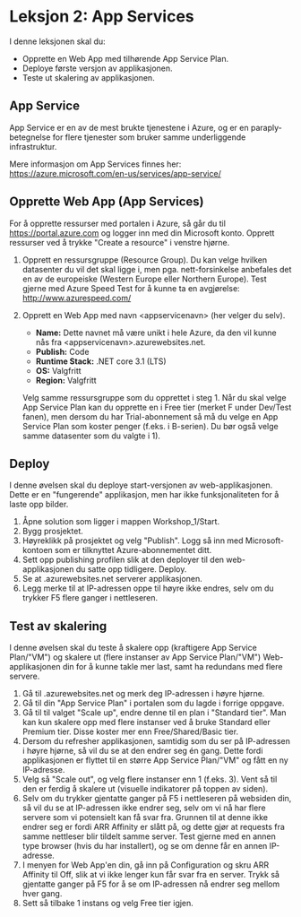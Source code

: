 # Leksjon 2: App Services

I denne leksjonen skal du:

* Opprette en Web App med tilhørende App Service Plan.
* Deploye første versjon av applikasjonen.
* Teste ut skalering av applikasjonen.

## App Service

App Service er en av de mest brukte tjenestene i Azure, og er en paraply-betegnelse for flere tjenester som bruker samme underliggende infrastruktur.

Mere informasjon om App Services finnes her: https://azure.microsoft.com/en-us/services/app-service/

## Opprette Web App (App Services)

For å opprette ressurser med portalen i Azure, så går du til https://portal.azure.com og logger inn med din Microsoft konto. Opprett ressurser ved å trykke "Create a resource" i venstre hjørne.

1. Opprett en ressursgruppe (Resource Group). Du kan velge hvilken datasenter du vil det skal ligge i, men pga. nett-forsinkelse anbefales det en av de europeiske  (Western Europe eller Northern Europe). Test gjerne med Azure Speed Test for å kunne ta en avgjørelse: http://www.azurespeed.com/
2. Opprett en Web App med navn &lt;appservicenavn&gt; (her velger du selv).
   
    * <b>Name:</b> Dette navnet må være unikt i hele Azure, da den vil kunne   nås fra &lt;appservicenavn&gt;.azurewebsites.net. 
    * <b>Publish:</b> Code
    * <b>Runtime Stack:</b> .NET core 3.1 (LTS)
    * <b>OS:</b> Valgfritt
    * <b>Region:</b> Valgfritt

    Velg samme ressursgruppe som du opprettet i steg 1. Når du skal velge App Service Plan kan du opprette en i Free tier (merket F under Dev/Test fanen), men dersom du har Trial-abonnement så må du velge en App Service Plan som koster penger (f.eks. i B-serien). Du bør også velge samme datasenter som du valgte i 1).
 

##  Deploy 

I denne øvelsen skal du deploye start-versjonen av web-applikasjonen. Dette er en "fungerende" applikasjon, men har ikke funksjonaliteten for å laste opp bilder.

1. Åpne solution som ligger i mappen Workshop_1/Start.
2. Bygg prosjektet. 
3. Høyreklikk på prosjektet og velg "Publish". Logg så inn med Microsoft-kontoen som er tilknyttet Azure-abonnementet ditt.
4. Sett opp publishing profilen slik at den deployer til den web-applikasjonen du satte opp tidligere. Deploy.
5. Se at <appservicenavn>.azurewebsites.net serverer applikasjonen.
6. Legg merke til at IP-adressen oppe til høyre ikke endres, selv om du trykker F5 flere ganger i nettleseren.

## Test av skalering 

I denne øvelsen skal du teste å skalere opp (kraftigere App Service Plan/"VM") og skalere ut (flere instanser av App Service Plan/"VM") Web-applikasjonen din for å kunne takle mer last, samt ha redundans med flere servere.

1. Gå til <appservicenavn>.azurewebsites.net og merk deg IP-adressen i høyre hjørne.
2. Gå til din "App Service Plan" i portalen som du lagde i forrige oppgave.
3. Gå til til valget "Scale up", endre denne til en plan i "Standard tier". Man kan kun skalere opp med flere instanser ved å bruke Standard eller Premium tier. Disse koster mer enn Free/Shared/Basic tier.
4. Dersom du refresher applikasjonen, samtidig som du ser på IP-adressen i høyre hjørne, så vil du se at den endrer seg én gang. Dette fordi applikasjonen er flyttet til en større App Service Plan/"VM" og fått en ny IP-adresse.
4. Velg så "Scale out", og velg flere instanser enn 1 (f.eks. 3). Vent så til den er ferdig å skalere ut (visuelle indikatorer på toppen av siden).
5. Selv om du trykker gjentatte ganger på F5 i nettleseren på websiden din, så vil du se at IP-adressen ikke endrer seg, selv om vi nå har flere servere som vi potensielt kan få svar fra. Grunnen til at denne ikke endrer seg er fordi ARR Affinity er slått på, og dette gjør at requests fra samme nettleser blir tildelt samme server. Test gjerne med en annen type browser (hvis du har installert), og se om denne får en annen IP-adresse.
6. I menyen for Web App'en din, gå inn på Configuration og skru ARR Affinity til Off, slik at vi ikke lenger kun får svar fra en server. Trykk så gjentatte ganger på F5 for å se om IP-adressen nå endrer seg mellom hver gang.
7. Sett så tilbake 1 instans og velg Free tier igjen.
